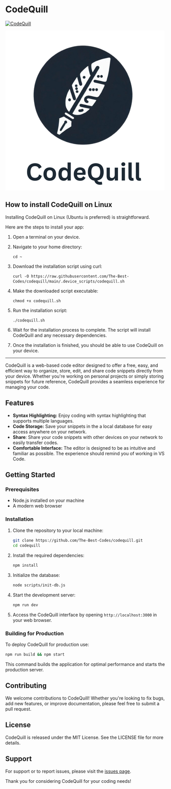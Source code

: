 # CodeQuill

[![CodeQuill](https://img.shields.io/badge/CodeQuill-Code%20Editor%20and%20Storage-blue)](https://github.com/codingwithkid/codequill)

<!-- [![Logo](app/favicon.ico)](https://github.com/The-Best-Codes/codequill) -->

<img src=".assets/codequill_main_logo.png" alt="logo" for="cover" />

## How to install CodeQuill on Linux

Installing CodeQuill on Linux (Ubuntu is preferred) is straightforward.

Here are the steps to install your app:

1. Open a terminal on your device.

2. Navigate to your home directory:
   ```
   cd ~
   ```

3. Download the installation script using curl:
   ```
   curl -O https://raw.githubusercontent.com/The-Best-Codes/codequill/main/.device_scripts/codequill.sh
   ```

4. Make the downloaded script executable:
   ```
   chmod +x codequill.sh
   ```

5. Run the installation script:
   ```
   ./codequill.sh
   ```

6. Wait for the installation process to complete. The script will install CodeQuill and any necessary dependencies.

7. Once the installation is finished, you should be able to use CodeQuill on your device.

---

CodeQuill is a web-based code editor designed to offer a free, easy, and efficient way to organize, store, edit, and share code snippets directly from your device. Whether you're working on personal projects or simply storing snippets for future reference, CodeQuill provides a seamless experience for managing your code.

## Features

- **Syntax Highlighting:** Enjoy coding with syntax highlighting that supports multiple languages.
- **Code Storage:** Save your snippets in the a local database for easy access anywhere on your network.
- **Share**: Share your code snippets with other devices on your network to easily transfer codes.
- **Comfortable Interface:** The editor is designed to be as intuitive and familiar as possible. The experience should remind you of working in VS Code.

## Getting Started

### Prerequisites

- Node.js installed on your machine
- A modern web browser

### Installation

1. Clone the repository to your local machine:

   ```bash
   git clone https://github.com/The-Best-Codes/codequill.git
   cd codequill
   ```

2. Install the required dependencies:

   ```bash
   npm install
   ```

3. Initialize the database:

   ```bash
   node scripts/init-db.js
   ```

4. Start the development server:

   ```bash
   npm run dev
   ```

5. Access the CodeQuill interface by opening `http://localhost:3000` in your web browser.

### Building for Production

To deploy CodeQuill for production use:

```bash
npm run build && npm start
```

This command builds the application for optimal performance and starts the production server.

## Contributing

We welcome contributions to CodeQuill! Whether you're looking to fix bugs, add new features, or improve documentation, please feel free to submit a pull request.

## License

CodeQuill is released under the MIT License. See the LICENSE file for more details.

## Support

For support or to report issues, please visit the [issues page](https://github.com/The-Best-Codes/codequill/issues).

Thank you for considering CodeQuill for your coding needs!
